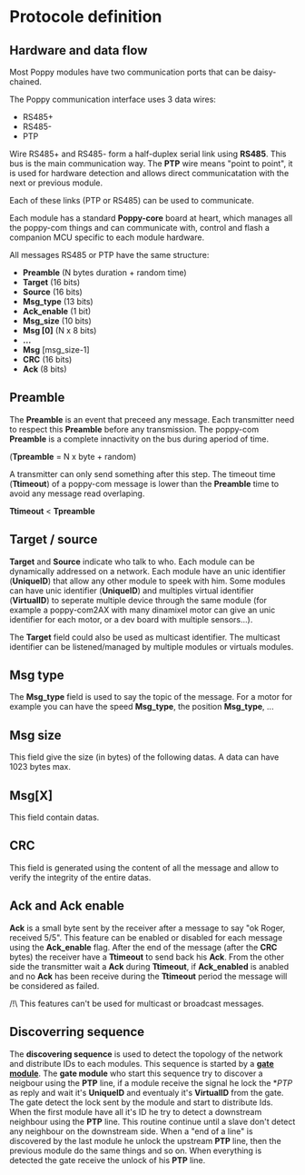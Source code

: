 Protocole definition
====================

Hardware and data flow
----------------------

Most Poppy modules have two communication ports that can be daisy-chained.

The Poppy communication interface uses 3 data wires:

 - RS485+
 - RS485-
 - PTP

Wire RS485+ and RS485- form a half-duplex serial link using **RS485**. This bus is the main communication way. The **PTP** wire means "point to point", it is used for hardware detection and allows direct communicatation with the next or previous module.

Each of these links (PTP or RS485) can be used to communicate.

Each module has a standard **Poppy-core** board at heart, which manages all the poppy-com things and can communicate with, control and flash a companion MCU specific to each module hardware.

All messages RS485 or PTP have the same structure:

 - **Preamble** (N bytes duration + random time) 
 - **Target**  (16 bits)
 - **Source**  (16 bits)
 - **Msg_type**  (13 bits)
 - **Ack_enable** (1 bit)
 - **Msg_size** (10 bits) 
 - **Msg [0]** (N x 8 bits)
 - **...** 
 - **Msg** [msg_size-1]
 - **CRC** (16 bits)
 - **Ack**  (8 bits)

Preamble
--------

The **Preamble** is an event that preceed any message. Each transmitter need to respect this **Preamble** before any transmission.
The poppy-com **Preamble** is a complete innactivity on the bus during aperiod of time.

(**Tpreamble** =  N x byte + random)

A transmitter can only send something after this step.
The timeout time (**Ttimeout**) of a poppy-com message is lower than the **Preamble** time to avoid any message read overlaping.

**Ttimeout** < **Tpreamble**

Target / source
---------------

**Target** and **Source** indicate who talk to who. Each module can be dynamically addressed on a network.
Each module have an unic identifier (**UniqueID**) that allow any other module to speek with him. Some modules can have unic identifier (**UniqueID**) and multiples virtual identifier (**VirtualID**) to seperate multiple device through the same module (for example a poppy-com2AX with many dinamixel motor can give an unic identifier for each motor, or a dev board with multiple sensors...).

The **Target** field could also be used as multicast identifier. The multicast identifier can be listened/managed by multiple modules or virtuals modules.

Msg type
--------

The **Msg_type** field is used to say the topic of the message. For a motor for example you can have the speed **Msg_type**, the position **Msg_type**, ...

Msg size
--------

This field give the size (in bytes) of the following datas. A data can have 1023 bytes max.

Msg[X]
-----

This field contain datas.

CRC
---

This field is generated using the content of all the message and allow to verify the integrity of the entire datas.

Ack and Ack enable
------------------

**Ack** is a small byte sent by the receiver after a message to say "ok Roger, received 5/5". This feature can be enabled or disabled for each message using the **Ack_enable** flag.
After the end of the message (after the **CRC** bytes) the receiver have a **Ttimeout** to send back his **Ack**. From the other side the transmitter wait a **Ack** during **Ttimeout**, if **Ack_enabled** is anabled and no **Ack** has been receive during the **Ttimeout** period the message will be considered as failed.

/!\ This features can't be used for multicast or broadcast messages.

Discoverring sequence
---------------------

The **discovering sequence** is used to detect the topology of the network and distribute IDs to each modules. This sequence is started by a [**gate module**](modules_types.md).
The **gate module** who start this sequence try to discover a neigbour using the **PTP** line, if a module receive the signal he lock the **PTP* as reply and wait it's **UniqueID** and eventualy it's **VirtualID** from the gate.
The gate detect the lock sent by the module and start to distribute Ids. When the first module have all it's ID he try to detect a downstream neighbour using the **PTP** line.
This routine continue until a slave don't detect any neighbour on the downstream side. When a "end of a line" is discovered by the last module he unlock the upstream **PTP** line, then the previous module do the same things and so on.
When everything is detected the gate receive the unlock of his **PTP** line.
